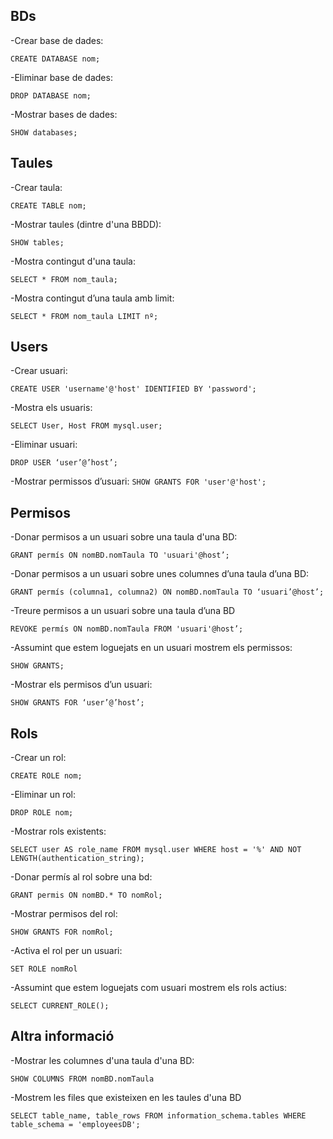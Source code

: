 ## BDs

-Crear base de dades:

`CREATE DATABASE nom;`

-Eliminar base de dades:

`DROP DATABASE nom;`

-Mostrar bases de dades:

`SHOW databases;`

## Taules

-Crear taula:

`CREATE TABLE nom;`

-Mostrar taules (dintre d'una BBDD):

`SHOW tables;`

-Mostra contingut d'una taula:

`SELECT * FROM nom_taula;`

-Mostra contingut d’una taula amb limit:

`SELECT * FROM nom_taula LIMIT nº;`

## Users

-Crear usuari:

`CREATE USER 'username'@'host' IDENTIFIED BY 'password';`

-Mostra els usuaris:

`SELECT User, Host FROM mysql.user;`

-Eliminar usuari:

`DROP USER ‘user’@’host’;`

-Mostrar permissos d’usuari:
`SHOW GRANTS FOR 'user'@'host';`

## Permisos

-Donar permisos a un usuari sobre una taula d'una BD:

`GRANT permís ON nomBD.nomTaula TO 'usuari'@host’;`

-Donar permisos a un usuari sobre unes columnes d’una taula d’una BD:

`GRANT permís (columna1, columna2) ON nomBD.nomTaula TO ‘usuari’@host’;`

-Treure permisos a un usuari sobre una taula d’una BD

`REVOKE permís ON nomBD.nomTaula FROM 'usuari'@host’;`

-Assumint que estem loguejats en un usuari mostrem els permissos:

`SHOW GRANTS;`

-Mostrar els permisos d’un usuari:

`SHOW GRANTS FOR ‘user’@’host’;`

## Rols

-Crear un rol:

`CREATE ROLE nom;`

-Eliminar un rol:

`DROP ROLE nom;`

-Mostrar rols existents:

`SELECT user AS role_name
FROM mysql.user
WHERE host = '%'
AND NOT LENGTH(authentication_string);`

-Donar permís al rol sobre una bd:

`GRANT permis ON nomBD.* TO nomRol;`

-Mostrar permisos del rol:

`SHOW GRANTS FOR nomRol;`

-Activa el rol per un usuari:

`SET ROLE nomRol`

-Assumint que estem loguejats com usuari mostrem els rols actius:

`SELECT CURRENT_ROLE();`

## Altra informació
-Mostrar les columnes d'una taula d'una BD:

`SHOW COLUMNS FROM nomBD.nomTaula`

-Mostrem les files que existeixen en les taules d'una BD

`SELECT table_name, table_rows
FROM information_schema.tables
WHERE table_schema = 'employeesDB';`
